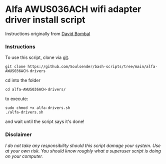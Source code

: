 # Alfa AWUS036ACH wifi adapter driver install script

 Instructions originally from [David Bombal](
 https://www.youtube.com/watch?v=hEXwOkyYNL0&t=303s)

 ### **Instructions**
 To use this script, clone via [git](https://www.tutorialspoint.com/how-to-install-git-on-linux).
```
git clone https://github.com/Soulsender/bash-scripts/tree/main/alfa-AWUS036ACH-drivers
```
cd into the folder

```
cd alfa-AWUS036ACH-drivers/
```
to execute:
```
sudo chmod +x alfa-drivers.sh 
./alfa-drivers.sh
```
and wait until the script says it's done!

### **Disclaimer**

 *I do not take any responsibility should this script damage your system. Use at your own risk. You should know roughly what a superuser script is doing on your computer.*
